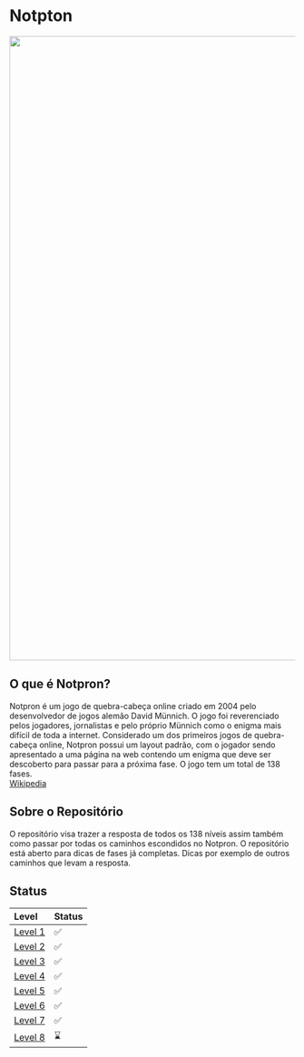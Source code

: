 # Notpton
<div align="center">
  <img src="https://hsto.org/getpro/habr/post_images/908/077/2ab/9080772aba984770c1dca950eba3c2a2.jpg" width="1100px">
</div>

## O que é Notpron?
Notpron é um jogo de quebra-cabeça online criado em 2004 pelo desenvolvedor de jogos alemão David Münnich. O jogo foi reverenciado pelos jogadores, jornalistas e pelo próprio Münnich como o enigma mais difícil de toda a internet. Considerado um dos primeiros jogos de quebra-cabeça online, Notpron possui um layout padrão, com o jogador sendo apresentado a uma página na web contendo um enigma que deve ser descoberto para passar para a próxima fase. O jogo tem um total de 138 fases.
<br>
<a href="https://pt.wikipedia.org/wiki/Notpron">Wikipedia</a>

## Sobre o Repositório
O repositório visa trazer a resposta de todos os 138 níveis assim também como passar por todas os caminhos escondidos no Notpron. O repositório está aberto para dicas de fases já completas. Dicas por exemplo de outros caminhos que levam a resposta.

## Status
| Level                                                         | Status  |
|:--------------------------------------------------------------|:--------|
| <a href="http://notpron.org/notpron/levelone.htm">Level 1</a> | ✅     |
| <a href="https://pt.wikipedia.org/wiki/Notpron">Level 2</a> | ✅     |
| <a href="https://pt.wikipedia.org/wiki/Notpron">Level 3</a> | ✅     |
| <a href="https://pt.wikipedia.org/wiki/Notpron">Level 4</a> | ✅     |
| <a href="https://pt.wikipedia.org/wiki/Notpron">Level 5</a> | ✅     |
| <a href="https://pt.wikipedia.org/wiki/Notpron">Level 6</a> | ✅     |
| <a href="https://pt.wikipedia.org/wiki/Notpron">Level 7</a> | ✅     |
| <a href="https://pt.wikipedia.org/wiki/Notpron">Level 8</a> | ⌛      |
